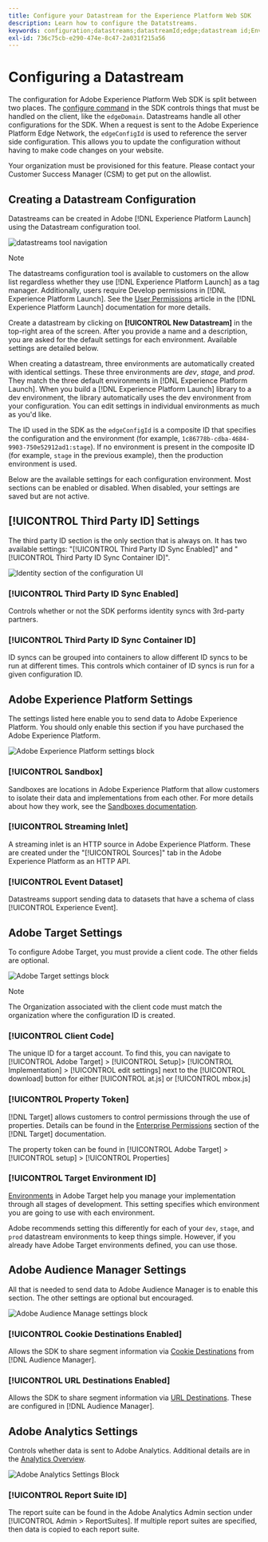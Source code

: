 ```yaml
---
title: Configure your Datastream for the Experience Platform Web SDK
description: Learn how to configure the Datatstreams. 
keywords: configuration;datastreams;datastreamId;edge;datastream id;Environment Settings;edgeConfigId;identity;id sync enabled;ID Sync Container ID;Sandbox;Streaming Inlet;Event Dataset;target;client code;Property Token;Target Environment ID;Cookie Destinations;url Destinations;Analytics Settings Blockreport suite id;
exl-id: 736c75cb-e290-474e-8c47-2a031f215a56
---
```


# Configuring a Datastream

The configuration for Adobe Experience Platform Web SDK is split between two places. The [configure command](configuring-the-sdk.md) in the SDK controls things that must be handled on the client, like the `edgeDomain`. Datastreams handle all other configurations for the SDK. When a request is sent to the Adobe Experience Platform Edge Network, the `edgeConfigId` is used to reference the server side configuration. This allows you to update the configuration without having to make code changes on your website. 

Your organization must be provisioned for this feature. Please contact your Customer Success Manager (CSM) to get put on the allowlist.

## Creating a Datastream Configuration

Datastreams can be created in Adobe [!DNL Experience Platform Launch] using the Datastream configuration tool.

![datastreams tool navigation](../../assets/datastreams_config.png)

>[!NOTE]
>
>The datastreams configuration tool is available to customers on the allow list regardless whether they use [!DNL Experience Platform Launch] as a tag manager. Additionally, users require Develop permissions in [!DNL Experience Platform Launch]. See the [User Permissions](../../tags/ui/administration/user-permissions.md) article in the [!DNL Experience Platform Launch] documentation for more details.

Create a datastream by clicking on **[!UICONTROL New Datastream]** in the top-right area of the screen. After you provide a name and a description, you are asked for the default settings for each environment. Available settings are detailed below.

When creating a datastream, three environments are automatically created with identical settings. These three environments are *dev*, *stage*, and *prod*. They match the three default environments in [!DNL Experience Platform Launch]. When you build a [!DNL Experience Platform Launch] library to a dev environment, the library automatically uses the dev environment from your configuration. You can edit settings in individual environments as much as you'd like.

The ID used in the SDK as the `edgeConfigId` is a composite ID that specifies the configuration and the environment (for example, `1c86778b-cdba-4684-9903-750e52912ad1:stage`). If no environment is present in the composite ID (for example, `stage` in the previous example), then the production environment is used.

Below are the available settings for each configuration environment. Most sections can be enabled or disabled. When disabled, your settings are saved but are not active.

## [!UICONTROL Third Party ID] Settings

The third party ID section is the only section that is always on. It has two available settings: "[!UICONTROL Third Party ID Sync Enabled]" and "[!UICONTROL Third Party ID Sync Container ID]".

![Identity section of the configuration UI](../../assets/edge_configuration_identity.png)

### [!UICONTROL Third Party ID Sync Enabled]

Controls whether or not the SDK performs identity syncs with 3rd-party partners.

### [!UICONTROL Third Party ID Sync Container ID]

ID syncs can be grouped into containers to allow different ID syncs to be run at different times. This controls which container of ID syncs is run for a given configuration ID.

## Adobe Experience Platform Settings

The settings listed here enable you to send data to Adobe Experience Platform. You should only enable this section if you have purchased the Adobe Experience Platform.

![Adobe Experience Platform settings block](../../assets/edge_configuration_aep.png)

### [!UICONTROL Sandbox]

Sandboxes are locations in Adobe Experience Platform that allow customers to isolate their data and implementations from each other. For more details about how they work, see the [Sandboxes documentation](../../sandboxes/home.md).

### [!UICONTROL Streaming Inlet]

A streaming inlet is an HTTP source in Adobe Experience Platform. These are created under the "[!UICONTROL Sources]" tab in the Adobe Experience Platform as an HTTP API.

### [!UICONTROL Event Dataset]

Datastreams support sending data to datasets that have a schema of class [!UICONTROL Experience Event].

## Adobe Target Settings

To configure Adobe Target, you must provide a client code. The other fields are optional.

![Adobe Target settings block](../../assets/edge_configuration_target.png)

>[!NOTE]
>
>The Organization associated with the client code must match the organization where the configuration ID is created.

### [!UICONTROL Client Code]

The unique ID for a target account. To find this, you can navigate to [!UICONTROL Adobe Target] > [!UICONTROL Setup]> [!UICONTROL Implementation] > [!UICONTROL edit settings] next to the [!UICONTROL download] button for either [!UICONTROL at.js] or [!UICONTROL mbox.js]

### [!UICONTROL Property Token]

[!DNL Target] allows customers to control permissions through the use of properties. Details can be found in the [Enterprise Permissions](https://experienceleague.adobe.com/docs/target/using/administer/manage-users/enterprise/properties-overview.html) section of the [!DNL Target] documentation.

The property token can be found in [!UICONTROL Adobe Target] > [!UICONTROL setup] > [!UICONTROL Properties]

### [!UICONTROL Target Environment ID]

[Environments](https://experienceleague.adobe.com/docs/target/using/administer/hosts.html) in Adobe Target help you manage your implementation through all stages of development. This setting specifies which environment you are going to use with each environment.

Adobe recommends setting this differently for each of your `dev`, `stage`, and `prod` datastream environments to keep things simple. However, if you already have Adobe Target environments defined, you can use those.

## Adobe Audience Manager Settings

All that is needed to send data to Adobe Audience Manager is to enable this section. The other settings are optional but encouraged.

![Adobe Audience Manage settings block](../../assets/edge_configuration_aam.png)

### [!UICONTROL Cookie Destinations Enabled]

Allows the SDK to share segment information via [Cookie Destinations](https://experienceleague.adobe.com/docs/audience-manager/user-guide/features/destinations/custom-destinations/create-cookie-destination.html) from [!DNL Audience Manager].

### [!UICONTROL URL Destinations Enabled]

Allows the SDK to share segment information via [URL Destinations](https://experienceleague.adobe.com/docs/audience-manager/user-guide/features/destinations/custom-destinations/create-url-destination.html). These are configured in [!DNL Audience Manager].

## Adobe Analytics Settings

Controls whether data is sent to Adobe Analytics. Additional details are in the [Analytics Overview](../data-collection/adobe-analytics/analytics-overview.md).

![Adobe Analytics Settings Block](../../assets/edge_configuration_aa.png)

### [!UICONTROL Report Suite ID]

The report suite can be found in the Adobe Analytics Admin section under [!UICONTROL Admin > ReportSuites]. If multiple report suites are specified, then data is copied to each report suite.
